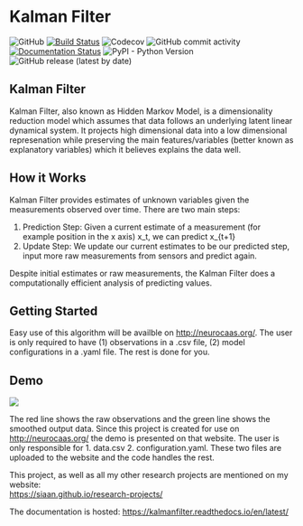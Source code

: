 # Kalman Filter
![GitHub](https://img.shields.io/github/license/siaan/project-proposals-f2020?style=plastic)
[![Build Status](https://travis-ci.org/Siaan/kalmanfilter.svg?branch=master)](https://travis-ci.org/Siaan/kalmanfilter)
![Codecov](https://img.shields.io/codecov/c/gh/Siaan/kalmanfilter)
![GitHub commit activity](https://img.shields.io/github/commit-activity/y/siaan/kalmanfilter?style=flat-square)
[![Documentation Status](https://readthedocs.org/projects/kalmanfilter/badge/?version=latest)](https://kalmanfilter.readthedocs.io/en/latest/?badge=latest)
![PyPI - Python Version](https://img.shields.io/pypi/pyversions/pyth?style=flat-square)
![GitHub release (latest by date)](https://img.shields.io/github/v/release/Siaan/kalmanfilter?style=flat-square)

## Kalman Filter

Kalman Filter, also known as Hidden Markov Model, is a dimensionality reduction model which assumes that data follows an underlying latent linear dynamical system. It projects high dimensional data into a low dimensional represenation while preserving the main features/variables (better known as explanatory variables) which it believes explains the data well. 

## How it Works
Kalman Filter provides estimates of unknown variables given the measurements observed over time. There are two main steps:
1. Prediction Step:
  Given a current estimate of a measurement (for example position in the x axis) x_t, we can predict x_{t+1}
2. Update Step:
  We update our current estimates to be our predicted step, input more raw measurements from sensors and predict again.

Despite initial estimates or raw measurements, the Kalman Filter does a computationally efficient analysis of predicting values. 

## Getting Started
Easy use of this algorithm will be availble on http://neurocaas.org/. The user is only required to have (1) observations in a .csv file, (2) model configurations in a .yaml file. The rest is done for you.

## Demo
![](https://raw.githubusercontent.com/rlabbe/Kalman-and-Bayesian-Filters-in-Python/master/animations/05_dog_track.gif)


The red line shows the raw observations and the green line shows the smoothed output data.
Since this project is created for use on http://neurocaas.org/ the demo is presented on that website. 
The user is only responsible for 1. data.csv 2. configuration.yaml. These two files are uploaded to the website and the code handles the rest. 


This project, as well as all my other research projects are mentioned on my website:  
https://siaan.github.io/research-projects/ 

The documentation is hosted: https://kalmanfilter.readthedocs.io/en/latest/ 


